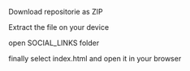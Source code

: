Download repositorie as ZIP 

Extract the file on your device

open SOCIAL_LINKS folder 

finally select index.html and open it in your browser
